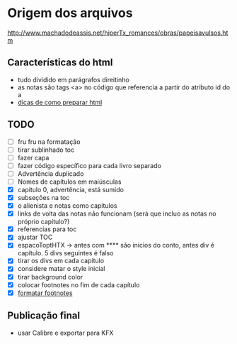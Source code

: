 # Origem dos arquivos

<http://www.machadodeassis.net/hiperTx_romances/obras/papeisavulsos.htm>

## Características do html

- tudo dividido em parágrafos direitinho
- as notas são tags \<a\> no código que referencia a partir do atributo id do a
- [dicas de como preparar html](https://www.aliciaramirez.com/2014/05/how-to-make-a-kindle-ebook-from-scratch/)

## TODO

- [ ] fru fru na formatação
- [ ] tirar sublinhado toc
- [ ] fazer capa
- [ ] fazer código específico para cada livro separado
- [ ] Advertência duplicado
- [ ] Nomes de capítulos em maiúsculas
- [x] capítulo 0, advertência, está sumido
- [x] subseções na toc
- [x] o alienista e notas como capítulos
- [x] links de volta das notas não funcionam (será que incluo as notas no próprio capítulo?)
- [x] referencias para toc
- [x] ajustar TOC
- [x] espacoToptHTX -> antes com **** são inícios do conto, antes div é capítulo. 5 divs seguintes é falso
- [x] tirar os divs em cada capítulo
- [x] considere matar o style inicial
- [x] tirar background color
- [x] colocar footnotes no fim de cada capítulo
- [x] [formatar footnotes](https://kdp.amazon.com/en_US/help/topic/GH4DRT75GWWAGBTU#footnote_guideline)

## Publicação final

- usar Calibre e exportar para KFX
